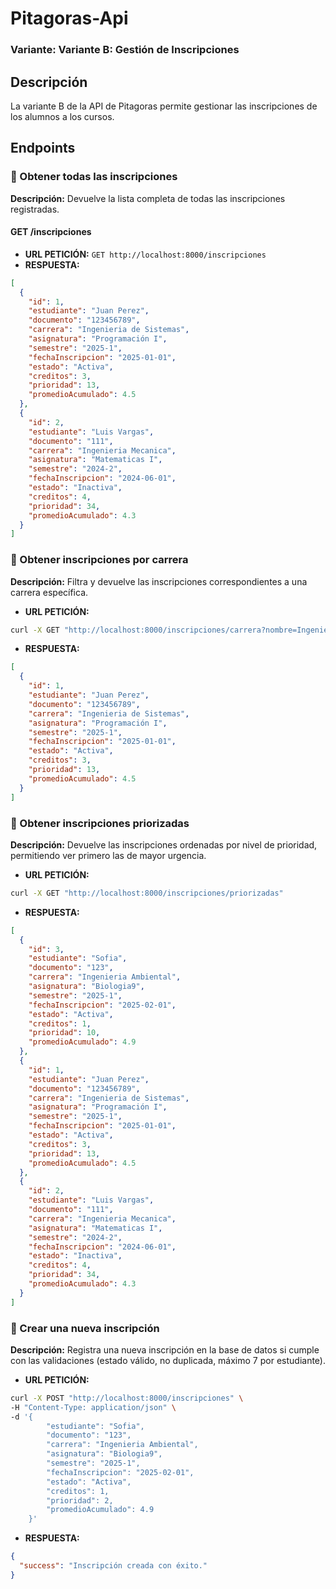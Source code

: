 # Pitagoras-Api

### Variante: Variante B: Gestión de Inscripciones

## Descripción
La variante B de la API de Pitagoras permite gestionar las inscripciones de los alumnos a los cursos.

## Endpoints

### 📌 Obtener todas las inscripciones
**Descripción:** Devuelve la lista completa de todas las inscripciones registradas.
#### GET /inscripciones
- **URL PETICIÓN:** `GET http://localhost:8000/inscripciones`
- **RESPUESTA:**
```json
[
  {
    "id": 1,
    "estudiante": "Juan Perez",
    "documento": "123456789",
    "carrera": "Ingenieria de Sistemas",
    "asignatura": "Programación I",
    "semestre": "2025-1",
    "fechaInscripcion": "2025-01-01",
    "estado": "Activa",
    "creditos": 3,
    "prioridad": 13,
    "promedioAcumulado": 4.5
  },
  {
    "id": 2,
    "estudiante": "Luis Vargas",
    "documento": "111",
    "carrera": "Ingenieria Mecanica",
    "asignatura": "Matematicas I",
    "semestre": "2024-2",
    "fechaInscripcion": "2024-06-01",
    "estado": "Inactiva",
    "creditos": 4,
    "prioridad": 34,
    "promedioAcumulado": 4.3
  }
]
```

### 📌 Obtener inscripciones por carrera
**Descripción:** Filtra y devuelve las inscripciones correspondientes a una carrera específica.
- **URL PETICIÓN:** 
```bash
curl -X GET "http://localhost:8000/inscripciones/carrera?nombre=Ingenieria%20de%20Sistemas"
```

- **RESPUESTA:**
```json
[
  {
    "id": 1,
    "estudiante": "Juan Perez",
    "documento": "123456789",
    "carrera": "Ingenieria de Sistemas",
    "asignatura": "Programación I",
    "semestre": "2025-1",
    "fechaInscripcion": "2025-01-01",
    "estado": "Activa",
    "creditos": 3,
    "prioridad": 13,
    "promedioAcumulado": 4.5
  }
]
```

### 📌 Obtener inscripciones priorizadas
**Descripción:**  Devuelve las inscripciones ordenadas por nivel de prioridad, permitiendo ver primero las de mayor urgencia.
- **URL PETICIÓN:**
```bash
curl -X GET "http://localhost:8000/inscripciones/priorizadas"
```
- **RESPUESTA:**
```json
[
  {
    "id": 3,
    "estudiante": "Sofia",
    "documento": "123",
    "carrera": "Ingenieria Ambiental",
    "asignatura": "Biologia9",
    "semestre": "2025-1",
    "fechaInscripcion": "2025-02-01",
    "estado": "Activa",
    "creditos": 1,
    "prioridad": 10,
    "promedioAcumulado": 4.9
  },
  {
    "id": 1,
    "estudiante": "Juan Perez",
    "documento": "123456789",
    "carrera": "Ingenieria de Sistemas",
    "asignatura": "Programación I",
    "semestre": "2025-1",
    "fechaInscripcion": "2025-01-01",
    "estado": "Activa",
    "creditos": 3,
    "prioridad": 13,
    "promedioAcumulado": 4.5
  },
  {
    "id": 2,
    "estudiante": "Luis Vargas",
    "documento": "111",
    "carrera": "Ingenieria Mecanica",
    "asignatura": "Matematicas I",
    "semestre": "2024-2",
    "fechaInscripcion": "2024-06-01",
    "estado": "Inactiva",
    "creditos": 4,
    "prioridad": 34,
    "promedioAcumulado": 4.3
  }
]
```

### 📌 Crear una nueva inscripción
**Descripción:**  Registra una nueva inscripción en la base de datos si cumple con las validaciones (estado válido, no duplicada, máximo 7 por estudiante).
- **URL PETICIÓN:**
```bash
curl -X POST "http://localhost:8000/inscripciones" \
-H "Content-Type: application/json" \
-d '{
		"estudiante": "Sofia",
		"documento": "123",
		"carrera": "Ingenieria Ambiental",
		"asignatura": "Biologia9",
		"semestre": "2025-1",
		"fechaInscripcion": "2025-02-01",
		"estado": "Activa",
		"creditos": 1,
		"prioridad": 2,
		"promedioAcumulado": 4.9
	}'
```

- **RESPUESTA:**
```json
{
  "success": "Inscripción creada con éxito."
}
```

